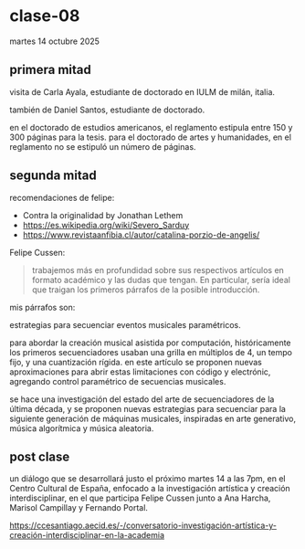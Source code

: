 # clase-08

martes 14 octubre 2025

## primera mitad

visita de Carla Ayala, estudiante de doctorado en IULM de milán, italia.

también de Daniel Santos, estudiante de doctorado.

en el doctorado de estudios americanos, el reglamento estipula entre 150 y 300 páginas para la tesis. para el doctorado de artes y humanidades, en el reglamento no se estipuló un número de páginas.

## segunda mitad

recomendaciones de felipe:

- Contra la originalidad by Jonathan Lethem
- <https://es.wikipedia.org/wiki/Severo_Sarduy>
- <https://www.revistaanfibia.cl/autor/catalina-porzio-de-angelis/>

Felipe Cussen:

> trabajemos más en profundidad sobre sus respectivos artículos en formato académico y las dudas que tengan. En particular, sería ideal que traigan los primeros párrafos de la posible introducción.

mis párrafos son:

estrategias para secuenciar eventos musicales paramétricos.

para abordar la creación musical asistida por computación, históricamente los primeros secuenciadores usaban una grilla en múltiplos de 4, un tempo fijo, y una cuantización rígida. en este artículo se proponen nuevas aproximaciones para abrir estas limitaciones con código y electrónic, agregando control paramétrico de secuencias musicales.

se hace una investigación del estado del arte de secuenciadores de la última década, y se proponen nuevas estrategias para secuenciar para la siguiente generación de máquinas musicales, inspiradas en arte generativo, música algorítmica y música aleatoria.

## post clase

un diálogo que se desarrollará justo el próximo martes 14 a las 7pm, en el Centro Cultural de España, enfocado a la investigación artística y creación interdisciplinar, en el que participa Felipe Cussen junto a Ana Harcha, Marisol Campillay y Fernando Portal.

<https://ccesantiago.aecid.es/-/conversatorio-investigación-artística-y-creación-interdisciplinar-en-la-academia>
